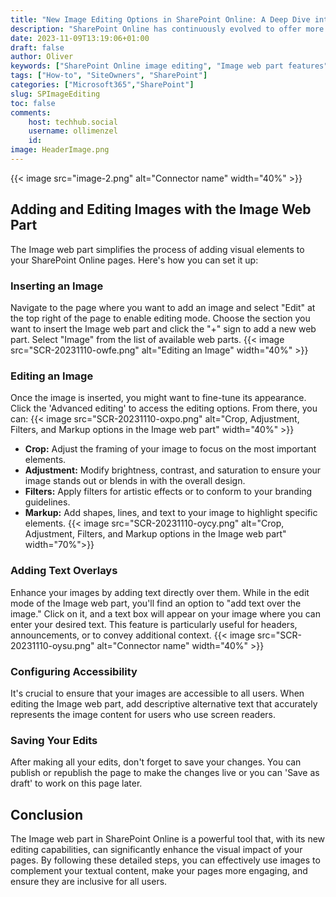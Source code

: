 ```yaml
---
title: "New Image Editing Options in SharePoint Online: A Deep Dive into the Image Web Part"
description: "SharePoint Online has continuously evolved to offer more intuitive and rich features for content management. One of the latest updates that have significantly improved the user experience is the enhanced editing capabilities of the Image web part. Let's dive into these features and explain how you can leverage them to create dynamic and engaging SharePoint pages."
date: 2023-11-09T13:19:06+01:00
draft: false
author: Oliver
keywords: ["SharePoint Online image editing", "Image web part features", "SharePoint image tools", "Edit images in SharePoint", "SharePoint Online updates", "Image editing in OneDrive", "SharePoint content management", "SharePoint web part guide", "Enhancing SharePoint pages", "Accessibility in SharePoint images"]
tags: ["How-to", "SiteOwners", "SharePoint"]
categories: ["Microsoft365","SharePoint"]
slug: SPImageEditing
toc: false
comments:
    host: techhub.social
    username: ollimenzel
    id: 
image: HeaderImage.png
---
```

{{< image src="image-2.png" alt="Connector name" width="40%" >}}

## Adding and Editing Images with the Image Web Part

The Image web part simplifies the process of adding visual elements to your SharePoint Online pages. Here's how you can set it up:

### Inserting an Image

Navigate to the page where you want to add an image and select "Edit" at the top right of the page to enable editing mode. Choose the section you want to insert the Image web part and click the "+" sign to add a new web part. Select "Image" from the list of available web parts.
{{< image src="SCR-20231110-owfe.png" alt="Editing an Image" width="40%" >}}

### Editing an Image

Once the image is inserted, you might want to fine-tune its appearance. Click the 'Advanced editing' to access the editing options. From there, you can:
{{< image src="SCR-20231110-oxpo.png" alt="Crop, Adjustment, Filters, and Markup options in the Image web part" width="40%" >}}

- **Crop:** Adjust the framing of your image to focus on the most important elements.
- **Adjustment:** Modify brightness, contrast, and saturation to ensure your image stands out or blends in with the overall design.
- **Filters:** Apply filters for artistic effects or to conform to your branding guidelines.
- **Markup:** Add shapes, lines, and text to your image to highlight specific elements.
    {{< image src="SCR-20231110-oycy.png" alt="Crop, Adjustment, Filters, and Markup options in the Image web part" width="70%">}}

### Adding Text Overlays

Enhance your images by adding text directly over them. While in the edit mode of the Image web part, you'll find an option to "add text over the image." Click on it, and a text box will appear on your image where you can enter your desired text. This feature is particularly useful for headers, announcements, or to convey additional context.
{{< image src="SCR-20231110-oysu.png" alt="Connector name" width="40%" >}}

### Configuring Accessibility

It's crucial to ensure that your images are accessible to all users. When editing the Image web part, add descriptive alternative text that accurately represents the image content for users who use screen readers.

### Saving Your Edits

After making all your edits, don't forget to save your changes. You can publish or republish the page to make the changes live or you can 'Save as draft' to work on this page later.

## Conclusion

The Image web part in SharePoint Online is a powerful tool that, with its new editing capabilities, can significantly enhance the visual impact of your pages. By following these detailed steps, you can effectively use images to complement your textual content, make your pages more engaging, and ensure they are inclusive for all users.

